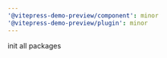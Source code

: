 ```yaml
---
'@vitepress-demo-preview/component': minor
'@vitepress-demo-preview/plugin': minor
---
```


init all packages
